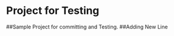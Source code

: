 Project for Testing
===================
##Sample Project for committing and Testing.
##Adding New Line
